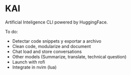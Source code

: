# KAI
Artificial Inteligence CLI powered by HuggingFace.

To do: 
- Detectar code snippets y exportar a archivo
- Clean code, modularize and document
- Chat load and store conversations
- Other models (Summarize, translate, technical question)
- Launch with rofi
- Integrate in nvim (lua)
